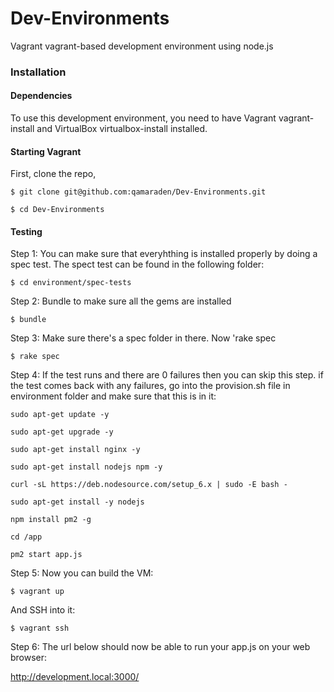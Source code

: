 # Dev-Environments
Vagrant vagrant-based development environment using node.js

### Installation
#### Dependencies
To use this development environment, you need to have Vagrant vagrant-install and VirtualBox virtualbox-install installed.

#### Starting Vagrant
First, clone the repo,

```$ git clone git@github.com:qamaraden/Dev-Environments.git```

```$ cd Dev-Environments```

#### Testing
Step 1: You can make sure that everyhthing is installed properly by doing a spec test. The spect test can be found in the following folder:

```$ cd environment/spec-tests```

Step 2: Bundle to make sure all the gems are installed 

```$ bundle```

Step 3: Make sure there's a spec folder in there. Now 'rake spec

```$ rake spec```

Step 4: If the test runs and there are 0 failures then you can skip this step. if the test comes back with any failures, go into the provision.sh file in environment folder and make sure that this is in it:

```sudo apt-get update -y```

```sudo apt-get upgrade -y```

```sudo apt-get install nginx -y```

```sudo apt-get install nodejs npm -y```

```curl -sL https://deb.nodesource.com/setup_6.x | sudo -E bash -```

```sudo apt-get install -y nodejs```

```npm install pm2 -g```

```cd /app```

```pm2 start app.js ```


Step 5: Now you can build the VM:

```$ vagrant up```

  And SSH into it:

```$ vagrant ssh```

Step 6: The url below should now be able to run your app.js on your web browser:

http://development.local:3000/

